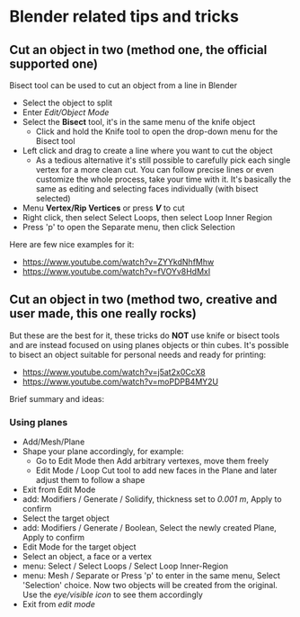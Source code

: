# Blender related tips and tricks

## Cut an object in two (method one, the official supported one)
Bisect tool can be used to cut an object from a line in Blender
- Select the object to split
- Enter _Edit/Object Mode_
- Select the **Bisect** tool, it's in the same menu of the knife object
    - Click and hold the Knife tool to open the drop-down menu for the Bisect tool
- Left click and drag to create a line where you want to cut the object
    - As a tedious alternative it's still possible to carefully pick each single vertex for a more clean cut.
        You can follow precise lines or even customize the whole process, take your time with it.
        It's basically the same as editing and selecting faces individually (with bisect selected)
- Menu **Vertex/Rip Vertices** or press **_V_** to cut
- Right click, then select Select Loops, then select Loop Inner Region
- Press 'p' to open the Separate menu, then click Selection 

Here are few nice examples for it:
- https://www.youtube.com/watch?v=ZYYkdNhfMhw
- https://www.youtube.com/watch?v=fVOYv8HdMxI

## Cut an object in two (method two, creative and user made, this one really rocks)
But these are the best for it, these tricks do **NOT** use knife or bisect tools and are instead focused
on using planes objects or thin cubes. It's possible to bisect an object suitable for personal needs and
ready for printing:
- https://www.youtube.com/watch?v=j5at2x0CcX8
- https://www.youtube.com/watch?v=moPDPB4MY2U

Brief summary and ideas:
### Using planes
- Add/Mesh/Plane
- Shape your plane accordingly, for example:
    - Go to Edit Mode then Add arbitrary vertexes, move them freely
    - Edit Mode / Loop Cut tool to add new faces in the Plane and later adjust them to follow a shape
- Exit from Edit Mode
- add: Modifiers / Generate / Solidify, thickness set to _0.001 m_, Apply to confirm
- Select the target object
- add: Modifiers / Generate / Boolean, Select the newly created Plane, Apply to confirm
- Edit Mode for the target object
- Select an object, a face or a vertex
- menu: Select / Select Loops / Select Loop Inner-Region
- menu: Mesh / Separate or Press 'p' to enter in the same menu, Select 'Selection' choice. Now two objects
  will be created from the original. Use the _eye/visible icon_ to see them accordingly
- Exit from _edit mode_



